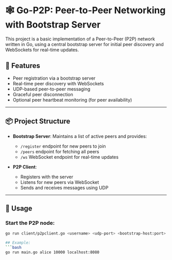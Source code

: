 # 🕸️ Go-P2P: Peer-to-Peer Networking with Bootstrap Server

This project is a basic implementation of a Peer-to-Peer (P2P) network written in Go, using a central bootstrap server for initial peer discovery and WebSockets for real-time updates.

## 🚀 Features

- Peer registration via a bootstrap server
- Real-time peer discovery with WebSockets
- UDP-based peer-to-peer messaging
- Graceful peer disconnection
- Optional peer heartbeat monitoring (for peer availability)

---

## 📦 Project Structure

- **Bootstrap Server**: Maintains a list of active peers and provides:
  - `/register` endpoint for new peers to join
  - `/peers` endpoint for fetching all peers
  - `/ws` WebSocket endpoint for real-time updates

- **P2P Client**:
  - Registers with the server
  - Listens for new peers via WebSocket
  - Sends and receives messages using UDP

---

## 🔧 Usage

### Start the P2P node:

```bash
go run client/p2pclient.go <username> <udp-port> <bootstrap-host:port>

## Example:
```bash
go run main.go alice 10000 localhost:8080